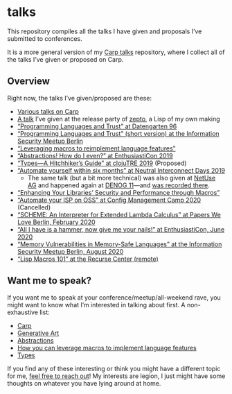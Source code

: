 # talks

This repository compiles all the talks I have given and proposals I’ve submitted
to conferences.

It is a more general version of my [Carp talks](https://github.com/hellerve/carp-talks)
repository, where I collect all of the talks I’ve given or proposed on Carp.

## Overview

Right now, the talks I’ve given/proposed are these:

- [Various talks on Carp](https://github.com/hellerve/carp-talks)
- [A talk](https://github.com/hellerve/release-party) I’ve given at the release
  party of [zepto](https://github.com/zepto-lang/zepto), a Lisp of my own making
- [“Programming Languages and Trust” at Datengarten 96](https://api.media.ccc.de/v/dg-96)
- [“Programming Languages and Trust” (short version) at the Information Security Meetup Berlin](/security-meetup-berlin-march-2019)
- [“Leveraging macros to reimplement language features”](/clojure-berlin-march-2019)
- [“Abstractions! How do I even?” at EnthusiastiCon 2019](/enthusiasticon-2019)
- [“Types—A Hitchhiker’s Guide” at clojuTRE 2019](/clojutre-2019) (Proposed)
- [“Automate yourself within six months” at Neutral Interconnect Days 2019](/neutral-interconnect-days-2019)
  - The same talk (but a bit more technical) was also given at [NetUse AG](https://www.netuse.de/)
    and happened again at [DENOG 11](https://www.denog.de/de/meetings/denog11/)—and [was recorded
    there](https://www.youtube.com/watch?v=ysGBGRxhk4Y).
- [“Enhancing Your Libraries’ Security and Performance through Macros”](/clojure-berlin-november-2019)
- [“Automate your ISP on OSS” at Config Management Camp 2020](/config-management-camp-2020) (Cancelled)
- [“SCHEME: An Interpreter for Extended Lambda Calculus” at Papers We Love Berlin, February 2020](/pwl-berlin-february-2020)
- [“All I have is a hammer, now give me your nails!” at EnthusiastiCon, June 2020](/enthusiasticon-2020)
- [“Memory Vulnerabilities in Memory-Safe Languages” at the Information Security Meetup Berlin, August 2020](/security-meetup-berlin-august-2020)
- [“Lisp Macros 101” at the Recurse Center (remote)](/recurse-february-2021)

## Want me to speak?

If you want me to speak at your conference/meetup/all-weekend rave, you might
want to know what I’m interested in talking about first. A non-exhaustive list:

- [Carp](https://github.com/carp-lang/carp)
- [Generative Art](https://veitheller.de/art/)
- [Abstractions](/enthusiasticon-2019)
- [How you can leverage macros to implement language features](https://blog.veitheller.de/scheme-macros/)
- [Types](/clojutre-2019)

If you find any of these interesting or think you might have a different topic
for me, [feel free to reach out](mailto:veit@veitheller.de)! My interests are
legion, I just might have some thoughts on whatever you have lying around at
home.
